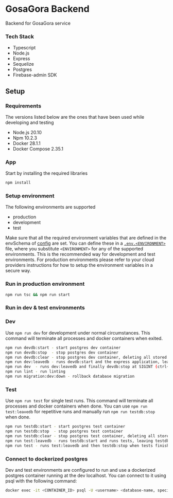 # GosaGora Backend
Backend for GosaGora service

### Tech Stack
- Typescript
- Node.js
- Express
- Sequelize
- Postgres
- Firebase-admin SDK

## Setup
### Requirements
The versions listed below are the ones that have been used while developing and testing
- Node.js 20.10
- Npm 10.2.3
- Docker 28.1.1
- Docker Compose 2.35.1

### App
Start by installing the required libraries

```bash
npm install
```

### Setup environment
The following environments are supported
- production
- development
- test

Make sure that all the required environment variables that are defined in the envSchema of [config](https://github.com/kordaniel/gosagora/blob/main/backend/src/utils/config.ts) are set. You can define these in a [`.env.<ENVIRONMENT>`](https://github.com/kordaniel/gosagora/blob/main/backend/.env.example) file, where you substitute `<ENVIRONMENT>` for any of the supported environments. This is the recommended way for development and test environments. For production environments please refer to your cloud providers instructions for how to setup the environment variables in a secure way.

### Run in production environment
```bash
npm run tsc && npm run start
```

### Run in dev & test environments

### Dev
Use `npm run dev` for development under normal circumstances. This command will terminate all processes and docker containers when exited.
```bash
npm run devdb:start - start postgres dev container
npm run devdb:stop  - stop postgres dev container
npm run devdb:clear - stop postgres dev container, deleting all stored data
npm run dev:leavedb - runs devdb:start and the express application, leaving devdb running
npm run dev  - runs dev:leavedb and finally devdb:stop at SIGINT (ctrl+c) event
npm run lint - run linting
npm run migration:dev:down - rollback database migration
```

### Test
Use `npm run test` for single test runs. This command will terminate all processes and docker containers when done. You can use `npm run test:leavedb` for repetitive runs and manually run `npm run testdb:stop` when done.
```bash
npm run testdb:start - start postgres test container
npm run testdb:stop  - stop postgres test container
npm run testdb:clear - stop postgres test container, deleting all stored data
npm run test:leavedb - runs testdb:start and runs tests, leaving testdb running
npm run test - runs test:leavedb and then testdb:stop when tests finishes
```

### Connect to dockerized postgres
Dev and test environments are configured to run and use a dockerized postgres container running at the dev localhost. You can connect to it using psql with the following command:
```bash
docker exec -it <CONTAINER_ID> psql -U <username> <database-name, specified in docker-compose-files>
```
